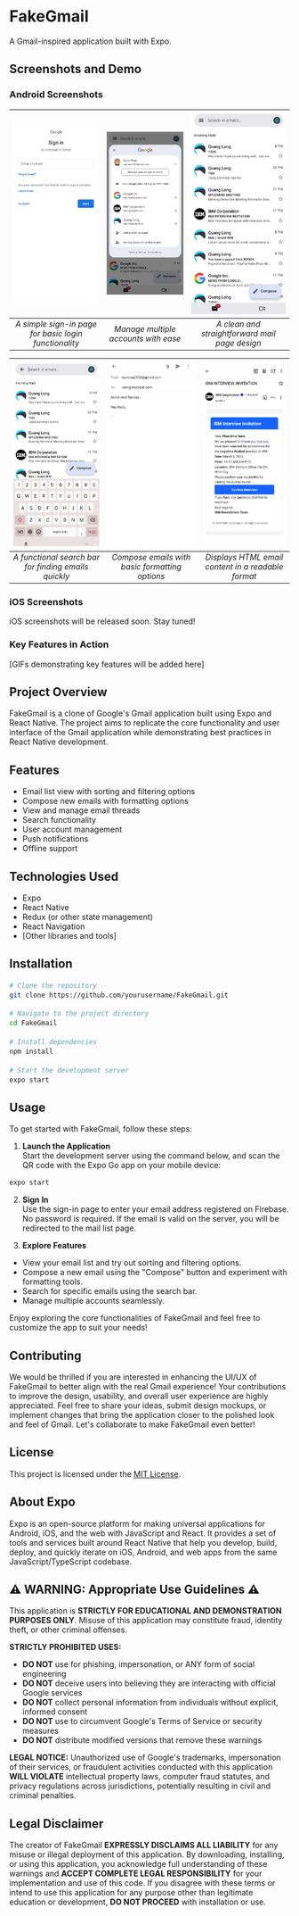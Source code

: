 # FakeGmail

A Gmail-inspired application built with Expo.

## Screenshots and Demo

### Android Screenshots

| ![Sign-In Page](public/screenshot/android/SignInPage.jpg) | ![Accounts Management](public/screenshot/android/Accounts.jpg) | ![Mail Page](public/screenshot/android/MailPage.jpg) |
|:--------------------------------------------------------:|:-------------------------------------------------------------:|:---------------------------------------------------:|
| *A simple sign-in page for basic login functionality*   | *Manage multiple accounts with ease*                         | *A clean and straightforward mail page design*     |

| ![Search Bar](public/screenshot/android/SearchBar.jpg) | ![Compose Email](public/screenshot/android/Compose.jpg) | ![HTML Email View](public/screenshot/android/MailWithHTML.jpg) |
|:-----------------------------------------------------:|:------------------------------------------------------:|:-------------------------------------------------------------:|
| *A functional search bar for finding emails quickly* | *Compose emails with basic formatting options*         | *Displays HTML email content in a readable format*            |

### iOS Screenshots

iOS screenshots will be released soon. Stay tuned!

### Key Features in Action

[GIFs demonstrating key features will be added here]

## Project Overview

FakeGmail is a clone of Google's Gmail application built using Expo and React Native. The project aims to replicate the core functionality and user interface of the Gmail application while demonstrating best practices in React Native development.

## Features

- Email list view with sorting and filtering options
- Compose new emails with formatting options
- View and manage email threads
- Search functionality
- User account management
- Push notifications
- Offline support

## Technologies Used

- Expo
- React Native
- Redux (or other state management)
- React Navigation
- [Other libraries and tools]

## Installation

```bash
# Clone the repository
git clone https://github.com/yourusername/FakeGmail.git

# Navigate to the project directory
cd FakeGmail

# Install dependencies
npm install

# Start the development server
expo start
```

## Usage

To get started with FakeGmail, follow these steps:

1. **Launch the Application**  
  Start the development server using the command below, and scan the QR code with the Expo Go app on your mobile device:  
  ```bash
  expo start
  ```

2. **Sign In**  
  Use the sign-in page to enter your email address registered on Firebase. No password is required. If the email is valid on the server, you will be redirected to the mail list page.

3. **Explore Features**  
  - View your email list and try out sorting and filtering options.  
  - Compose a new email using the "Compose" button and experiment with formatting tools.  
  - Search for specific emails using the search bar.  
  - Manage multiple accounts seamlessly.

Enjoy exploring the core functionalities of FakeGmail and feel free to customize the app to suit your needs!

## Contributing

We would be thrilled if you are interested in enhancing the UI/UX of FakeGmail to better align with the real Gmail experience! Your contributions to improve the design, usability, and overall user experience are highly appreciated. Feel free to share your ideas, submit design mockups, or implement changes that bring the application closer to the polished look and feel of Gmail. Let's collaborate to make FakeGmail even better!

## License

This project is licensed under the [MIT License](LICENSE).

## About Expo

Expo is an open-source platform for making universal applications for Android, iOS, and the web with JavaScript and React. It provides a set of tools and services built around React Native that help you develop, build, deploy, and quickly iterate on iOS, Android, and web apps from the same JavaScript/TypeScript codebase.

## ⚠️ WARNING: Appropriate Use Guidelines ⚠️

This application is **STRICTLY FOR EDUCATIONAL AND DEMONSTRATION PURPOSES ONLY**. Misuse of this application may constitute fraud, identity theft, or other criminal offenses.

**STRICTLY PROHIBITED USES:**

- **DO NOT** use for phishing, impersonation, or ANY form of social engineering
- **DO NOT** deceive users into believing they are interacting with official Google services
- **DO NOT** collect personal information from individuals without explicit, informed consent
- **DO NOT** use to circumvent Google's Terms of Service or security measures
- **DO NOT** distribute modified versions that remove these warnings

**LEGAL NOTICE:** Unauthorized use of Google's trademarks, impersonation of their services, or fraudulent activities conducted with this application **WILL VIOLATE** intellectual property laws, computer fraud statutes, and privacy regulations across jurisdictions, potentially resulting in civil and criminal penalties.

## Legal Disclaimer

The creator of FakeGmail **EXPRESSLY DISCLAIMS ALL LIABILITY** for any misuse or illegal deployment of this application. By downloading, installing, or using this application, you acknowledge full understanding of these warnings and **ACCEPT COMPLETE LEGAL RESPONSIBILITY** for your implementation and use of this code. If you disagree with these terms or intend to use this application for any purpose other than legitimate education or development, **DO NOT PROCEED** with installation or use.